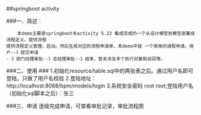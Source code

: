 ##springboot activity

###一、简述：
    
        本demo主要是springboot与activity 5.22 集成完成的一个从设计模型到模型部署成流程定义。提供流程
    提供流程定义管理，启动。然后生成对应的流程申请单，本demo中就 一个简单的请假申请。用户--》提交申请
    --》部门经理审批--》总经理审批--》结束，暂未涉及多个执行对象和驳回等。
    
###二、使用 ###
        1.初始化resource/table.sql中的两张表之后。通过用户名即可登陆，只做了用户名校验
        2.登陆地址：http://localhost:8088/bpm/models/login
        3.系统安全密码 root root;登陆用户名（初始化sql脚本之后）：张三
        
###三、申请
        逐级完成申请，可查看审批记录，审批流程图
        
        